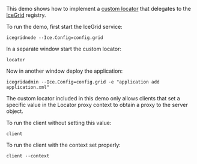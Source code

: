This demo shows how to implement a [custom locator][1] that delegates
to the [IceGrid][2] registry.

To run the demo, first start the IceGrid service:

```
icegridnode --Ice.Config=config.grid
```

In a separate window start the custom locator:

```
locator
```

Now in another window deploy the application:

```
icegridadmin --Ice.Config=config.grid -e "application add application.xml"
```

The custom locator included in this demo only allows clients that set a
specific value in the Locator proxy context to obtain a proxy to the server
object.

To run the client without setting this value:

```
client
```

To run the client with the context set properly:

```
client --context
```

[1]: https://doc.zeroc.com/ice/4.0/client-server-features/locators
[2]: https://doc.zeroc.com/ice/4.0/ice-services/icegrid
